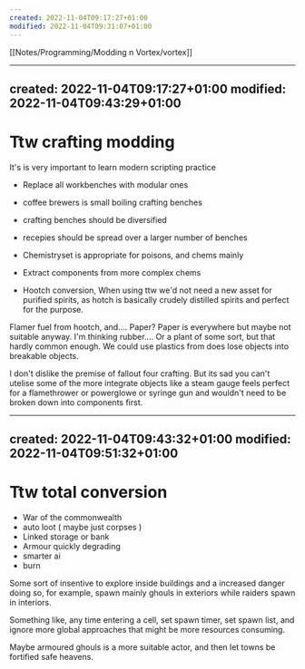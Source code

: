 ```yaml
---
created: 2022-11-04T09:17:27+01:00
modified: 2022-11-04T09:31:07+01:00
---
```


[[Notes/Programming/Modding n Vortex/vortex]]

---
created: 2022-11-04T09:17:27+01:00
modified: 2022-11-04T09:43:29+01:00
---

# Ttw crafting modding

It's is very important to learn modern scripting practice

* Replace all workbenches with modular ones
* coffee brewers is small boiling crafting benches
* crafting benches should be diversified
* recepies should be spread over a larger number of benches
* Chemistryset is appropriate for poisons, and chems mainly
* Extract components from more complex chems

* Hootch conversion, 
   When using ttw we'd not need a new asset for purified spirits, as hotch is basically crudely distilled spirits and perfect for the purpose.

Flamer fuel from hootch, and.... Paper?
     Paper is everywhere but maybe not suitable anyway.
     I'm thinking rubber.... Or a plant of some sort, but that hardly common enough.
     We could use plastics from does lose objects into breakable objects.

I don't dislike the premise of fallout four crafting.
But its sad you can't utelise some of the more integrate objects like a steam gauge feels perfect for a flamethrower or powerglowe or syringe gun and wouldn't need to be broken down into components first.


---
created: 2022-11-04T09:43:32+01:00
modified: 2022-11-04T09:51:32+01:00
---

# Ttw total conversion

* War of the commonwealth
* auto loot ( maybe just corpses )
* Linked storage or bank
* Armour quickly degrading
* smarter ai
* burn

Some sort of insentive to explore inside buildings and a increased danger doing so, for example, spawn mainly ghouls in exteriors while raiders spawn in interiors.

Something like, any time entering a cell, set spawn timer, set spawn list, and ignore more global approaches that might be more resources consuming.

Maybe armoured ghouls is a more suitable actor, and then let towns be fortified safe heavens.
